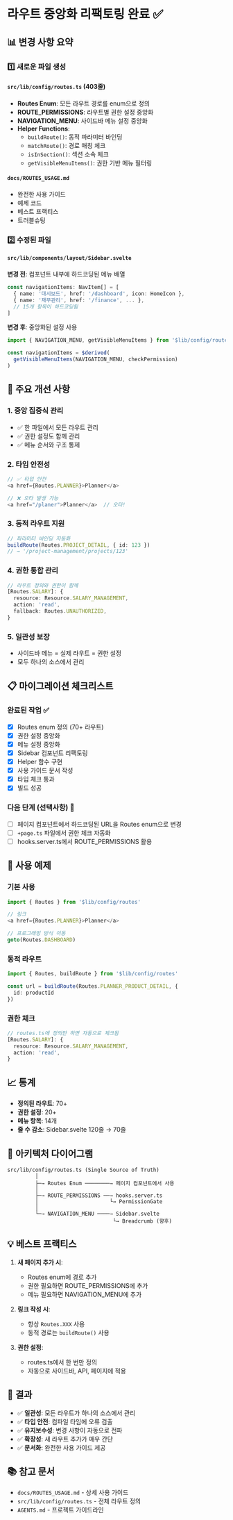 # 라우트 중앙화 리팩토링 완료 ✅

## 📊 변경 사항 요약

### 1️⃣ 새로운 파일 생성

#### `src/lib/config/routes.ts` (403줄)
- **Routes Enum**: 모든 라우트 경로를 enum으로 정의
- **ROUTE_PERMISSIONS**: 라우트별 권한 설정 중앙화
- **NAVIGATION_MENU**: 사이드바 메뉴 설정 중앙화
- **Helper Functions**:
  - `buildRoute()`: 동적 파라미터 바인딩
  - `matchRoute()`: 경로 매칭 체크
  - `isInSection()`: 섹션 소속 체크
  - `getVisibleMenuItems()`: 권한 기반 메뉴 필터링

#### `docs/ROUTES_USAGE.md`
- 완전한 사용 가이드
- 예제 코드
- 베스트 프랙티스
- 트러블슈팅

### 2️⃣ 수정된 파일

#### `src/lib/components/layout/Sidebar.svelte`
**변경 전**: 컴포넌트 내부에 하드코딩된 메뉴 배열
```typescript
const navigationItems: NavItem[] = [
  { name: '대시보드', href: '/dashboard', icon: HomeIcon },
  { name: '재무관리', href: '/finance', ... },
  // 15개 항목이 하드코딩됨
]
```

**변경 후**: 중앙화된 설정 사용
```typescript
import { NAVIGATION_MENU, getVisibleMenuItems } from '$lib/config/routes'

const navigationItems = $derived(
  getVisibleMenuItems(NAVIGATION_MENU, checkPermission)
)
```

## 🎯 주요 개선 사항

### 1. **중앙 집중식 관리**
- ✅ 한 파일에서 모든 라우트 관리
- ✅ 권한 설정도 함께 관리
- ✅ 메뉴 순서와 구조 통제

### 2. **타입 안전성**
```typescript
// ✅ 타입 안전
<a href={Routes.PLANNER}>Planner</a>

// ❌ 오타 발생 가능
<a href="/planer">Planner</a>  // 오타!
```

### 3. **동적 라우트 지원**
```typescript
// 파라미터 바인딩 자동화
buildRoute(Routes.PROJECT_DETAIL, { id: 123 })
// → '/project-management/projects/123'
```

### 4. **권한 통합 관리**
```typescript
// 라우트 정의와 권한이 함께
[Routes.SALARY]: {
  resource: Resource.SALARY_MANAGEMENT,
  action: 'read',
  fallback: Routes.UNAUTHORIZED,
}
```

### 5. **일관성 보장**
- 사이드바 메뉴 = 실제 라우트 = 권한 설정
- 모두 하나의 소스에서 관리

## 📋 마이그레이션 체크리스트

### 완료된 작업 ✅
- [x] Routes enum 정의 (70+ 라우트)
- [x] 권한 설정 중앙화
- [x] 메뉴 설정 중앙화
- [x] Sidebar 컴포넌트 리팩토링
- [x] Helper 함수 구현
- [x] 사용 가이드 문서 작성
- [x] 타입 체크 통과
- [x] 빌드 성공

### 다음 단계 (선택사항) 🔄
- [ ] 페이지 컴포넌트에서 하드코딩된 URL을 Routes enum으로 변경
- [ ] `+page.ts` 파일에서 권한 체크 자동화
- [ ] hooks.server.ts에서 ROUTE_PERMISSIONS 활용

## 🚀 사용 예제

### 기본 사용
```typescript
import { Routes } from '$lib/config/routes'

// 링크
<a href={Routes.PLANNER}>Planner</a>

// 프로그래밍 방식 이동
goto(Routes.DASHBOARD)
```

### 동적 라우트
```typescript
import { Routes, buildRoute } from '$lib/config/routes'

const url = buildRoute(Routes.PLANNER_PRODUCT_DETAIL, { 
  id: productId 
})
```

### 권한 체크
```typescript
// routes.ts에 정의만 하면 자동으로 체크됨
[Routes.SALARY]: {
  resource: Resource.SALARY_MANAGEMENT,
  action: 'read',
}
```

## 📈 통계

- **정의된 라우트**: 70+
- **권한 설정**: 20+
- **메뉴 항목**: 14개
- **줄 수 감소**: Sidebar.svelte 120줄 → 70줄

## 🎨 아키텍처 다이어그램

```
src/lib/config/routes.ts (Single Source of Truth)
         │
         ├─→ Routes Enum ────────→ 페이지 컴포넌트에서 사용
         │
         ├─→ ROUTE_PERMISSIONS ──→ hooks.server.ts
         │                       └→ PermissionGate
         │
         └─→ NAVIGATION_MENU ────→ Sidebar.svelte
                                  └→ Breadcrumb (향후)
```

## 💡 베스트 프랙티스

1. **새 페이지 추가 시**:
   - Routes enum에 경로 추가
   - 권한 필요하면 ROUTE_PERMISSIONS에 추가
   - 메뉴 필요하면 NAVIGATION_MENU에 추가

2. **링크 작성 시**:
   - 항상 `Routes.XXX` 사용
   - 동적 경로는 `buildRoute()` 사용

3. **권한 설정**:
   - routes.ts에서 한 번만 정의
   - 자동으로 사이드바, API, 페이지에 적용

## 🎉 결과

- ✅ **일관성**: 모든 라우트가 하나의 소스에서 관리
- ✅ **타입 안전**: 컴파일 타임에 오류 검출
- ✅ **유지보수성**: 변경 사항이 자동으로 전파
- ✅ **확장성**: 새 라우트 추가가 매우 간단
- ✅ **문서화**: 완전한 사용 가이드 제공

## 📚 참고 문서

- `docs/ROUTES_USAGE.md` - 상세 사용 가이드
- `src/lib/config/routes.ts` - 전체 라우트 정의
- `AGENTS.md` - 프로젝트 가이드라인

